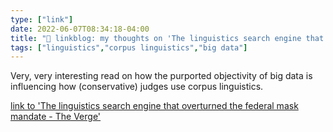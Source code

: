 ```yaml
---
type: ["link"]
date: 2022-06-07T08:34:18-04:00
title: "🔗 linkblog: my thoughts on 'The linguistics search engine that overturned the federal mask mandate - The Verge'"
tags: ["linguistics","corpus linguistics","big data"]
---
```

Very, very interesting read on how the purported objectivity of big data is influencing how (conservative) judges use corpus linguistics.
 

[link to 'The linguistics search engine that overturned the federal mask mandate - The Verge'](https://www.theverge.com/2022/6/7/23153218/legal-corpus-linguistics-mask-mandate-judges)

